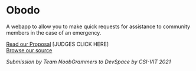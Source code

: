# Obodo

A webapp to allow you to make quick requests for assistance to community members in the case of an emergency.

[Read our Proposal](https://github.com/shantaram3013/obodo/blob/main/PROPOSAL.md) \[JUDGES CLICK HERE]  
[Browse our source](https://github.com/shantaram3013/obodo/tree/main)

_Submission by Team NoobGrammers to DevSpace by CSI-VIT 2021_
